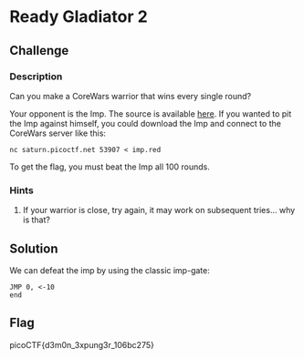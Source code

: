 # Ready Gladiator 2

## Challenge

### Description

Can you make a CoreWars warrior that wins every single round?

Your opponent is the Imp. The source is available [here](./imp.red). If you wanted to pit the Imp against himself, you could download the Imp and connect to the CoreWars server like this:

`nc saturn.picoctf.net 53907 < imp.red`

To get the flag, you must beat the Imp all 100 rounds.

### Hints

1. If your warrior is close, try again, it may work on subsequent tries... why is that?

## Solution

We can defeat the imp by using the classic imp-gate:

```
JMP 0, <-10
end
```

## Flag

picoCTF{d3m0n_3xpung3r_106bc275}

